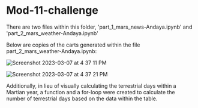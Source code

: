 # Mod-11-challenge

There are two files within this folder, 'part_1_mars_news-Andaya.ipynb' and 'part_2_mars_weather-Andaya.ipynb'


Below are copies of the carts generated within the file part_2_mars_weather-Andaya.ipynb:


![Screenshot 2023-03-07 at 4 37 11 PM](https://user-images.githubusercontent.com/115322974/223588827-0624d3d8-6761-46e2-a179-fab846239298.png)


![Screenshot 2023-03-07 at 4 37 21 PM](https://user-images.githubusercontent.com/115322974/223588947-7478d47a-bc6a-4cc4-b9e1-13fd84ed8acd.png)



Additionally, in lieu of visually calculating the terrestrial days within a Martian year, a function and a for-loop were created to calculate the number of terrestrial days based on the data within the table.
